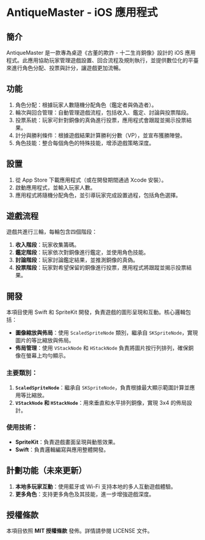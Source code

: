 
# AntiqueMaster - iOS 應用程式

## 簡介

AntiqueMaster 是一款專為桌遊《古董的欺詐 - 十二生肖銅像》設計的 iOS 應用程式。此應用協助玩家管理遊戲設置、回合流程及規則執行，並提供數位化的平臺來進行角色分配、投票與計分，讓遊戲更加流暢。

## 功能

1. 角色分配：根據玩家人數隨機分配角色（鑑定者與偽造者）。
2. 輪次與回合管理：自動管理遊戲流程，包括收入、鑑定、討論與投票階段。
3. 投票系統：玩家可針對銅像的真偽進行投票，應用程式會跟蹤並揭示投票結果。
4. 計分與勝利條件：根據遊戲結果計算勝利分數（VP），並宣布獲勝陣營。
5. 角色技能：整合每個角色的特殊技能，增添遊戲策略深度。

## 設置

1. 從 App Store 下載應用程式（或在開發期間通過 Xcode 安裝）。
2. 啟動應用程式，並輸入玩家人數。
3. 應用程式將隨機分配角色，並引導玩家完成設置過程，包括角色選擇。

## 遊戲流程

遊戲共進行三輪，每輪包含四個階段：

1. **收入階段**：玩家收集籌碼。
2. **鑑定階段**：玩家依次對銅像進行鑑定，並使用角色技能。
3. **討論階段**：玩家討論鑑定結果，並推測銅像的真偽。
4. **投票階段**：玩家對希望保留的銅像進行投票，應用程式將跟蹤並揭示投票結果。

## 開發

本項目使用 Swift 和 SpriteKit 開發，負責遊戲的圖形呈現和互動。核心邏輯包括：

- **圖像縮放與佈局**：使用 `ScaledSpriteNode` 類別，繼承自 `SKSpriteNode`，實現圖片的等比縮放與佈局。
- **佈局管理**：使用 `VStackNode` 和 `HStackNode` 負責將圖片按行列排列，確保銅像在螢幕上均勻顯示。

### 主要類別：

1. **`ScaledSpriteNode`**：繼承自 `SKSpriteNode`，負責根據最大顯示範圍計算並應用等比縮放。
2. **`VStackNode` 和 `HStackNode`**：用來垂直和水平排列銅像，實現 3x4 的佈局設計。

### 使用技術：

- **SpriteKit**：負責遊戲畫面呈現與動態效果。
- **Swift**：負責邏輯編寫與應用整體開發。

## 計劃功能（未來更新）

1. **本地多玩家互動**：使用藍牙或 Wi-Fi 支持本地的多人互動遊戲體驗。
2. **更多角色**：支持更多角色及其技能，進一步增強遊戲深度。

## 授權條款

本項目依照 **MIT 授權條款** 發佈。詳情請參閱 LICENSE 文件。
